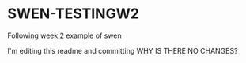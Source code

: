 # SWEN-TESTINGW2
Following week 2 example of swen

I'm editing this readme and committing
WHY IS THERE NO CHANGES?